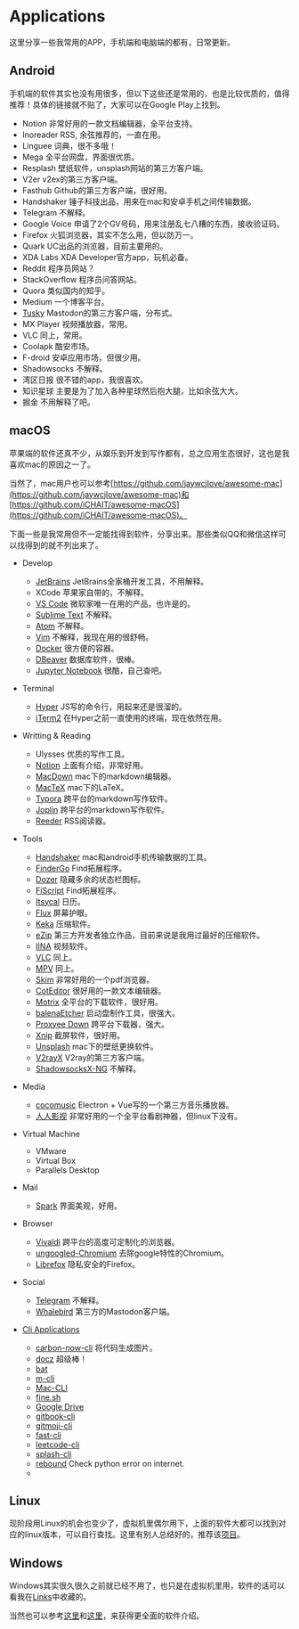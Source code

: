 # Applications

这里分享一些我常用的APP，手机端和电脑端的都有，日常更新。


## Android

手机端的软件其实也没有用很多，但以下这些还是常用的，也是比较优质的，值得推荐！具体的链接就不贴了，大家可以在Google Play上找到。

- Notion 非常好用的一款文档编辑器，全平台支持。
- Inoreader RSS, 余弦推荐的，一直在用。
- Linguee 词典，很不多哦！
- Mega 全平台网盘，界面很优质。
- Resplash 壁纸软件，unsplash网站的第三方客户端。
- V2er v2ex的第三方客户端。
- Fasthub Github的第三方客户端，很好用。
- Handshaker 锤子科技出品，用来在mac和安卓手机之间传输数据。
- Telegram 不解释。
- Google Voice 申请了2个GV号码，用来注册乱七八糟的东西，接收验证码。
- Firefox 火狐浏览器，其实不怎么用，但以防万一。
- Quark UC出品的浏览器，目前主要用的。
- XDA Labs XDA Developer官方app，玩机必备。
- Reddit 程序员网站？
- StackOverflow 程序员问答网站。
- Quora 类似国内的知乎。
- Medium 一个博客平台。
- [Tusky](https://joinmastodon.org/apps) Mastodon的第三方客户端，分布式。
- MX Player 视频播放器，常用。
- VLC 同上，常用。
- Coolapk 酷安市场。
- F-droid 安卓应用市场，但很少用。
- Shadowsocks 不解释。
- 湾区日报 很不错的app，我很喜欢。
- 知识星球 主要是为了加入各种星球然后抱大腿，比如余弦大大。
- 掘金 不用解释了吧。


## macOS

苹果端的软件还真不少，从娱乐到开发到写作都有，总之应用生态很好，这也是我喜欢mac的原因之一了。

当然了，mac用户也可以参考[https://github.com/jaywcjlove/awesome-mac](https://github.com/jaywcjlove/awesome-mac)和[https://github.com/iCHAIT/awesome-macOS](https://github.com/iCHAIT/awesome-macOS)。

下面一些是我常用但不一定能找得到软件，分享出来。那些类似QQ和微信这样可以找得到的就不列出来了。

- Develop
    - [JetBrains](https://www.jetbrains.com) JetBrains全家桶开发工具，不用解释。
    - XCode 苹果家自带的，不解释。
    - [VS Code](https://code.visualstudio.com) 微软家唯一在用的产品，也许是的。
    - [Sublime Text](https://www.sublimetext.com) 不解释。
    - [Atom](https://atom.io) 不解释。
    - [Vim](https://atom.io) 不解释，我现在用的很舒畅。
    - [Docker](https://www.docker.com) 很方便的容器。
    - [DBeaver](https://dbeaver.io) 数据库软件，很棒。
    - [Jupyter Notebook](https://jupyter.org) 很酷，自己查吧。

- Terminal
    - [Hyper](https://hyper.is) JS写的命令行，用起来还是很溜的。
    - [iTerm2](https://www.iterm2.com) 在Hyper之前一直使用的终端，现在依然在用。

- Writting & Reading
    - Ulysses 优质的写作工具。
    - [Notion](https://www.notion.so) 上面有介绍，非常好用。
    - [MacDown](https://macdown.uranusjr.com) mac下的markdown编辑器。
    - [MacTeX](http://www.tug.org/mactex/) mac下的LaTeX。
    - [Typora](https://typora.io) 跨平台的markdown写作软件。
    - [Joplin](https://joplin.cozic.net) 跨平台的markdown写作软件。
    - [Reeder](http://reederapp.com) RSS阅读器。

- Tools
    - [Handshaker](https://www.smartisan.com/apps/#/handshaker) mac和android手机传输数据的工具。
    - [FinderGo](https://github.com/onmyway133/FinderGo) Find拓展程序。
    - [Dozer](https://github.com/Mortennn/Dozer) 隐藏多余的状态栏图标。
    - [FiScript](https://github.com/Mortennn/FiScript) Find拓展程序。
    - [Itsycal](https://www.mowglii.com/itsycal/) 日历。
    - [Flux](https://justgetflux.com) 屏幕护眼。
    - [Keka](https://www.keka.io/zh-cn/) 压缩软件。
    - [eZip](http://ezip.awehunt.com) 第三方开发者独立作品，目前来说是我用过最好的压缩软件。
    - [IINA](https://iina.io) 视频软件。
    - [VLC](https://www.videolan.org/vlc/index.html) 同上。
    - [MPV](https://mpv.io) 同上。
    - [Skim](https://skim-app.sourceforge.io) 非常好用的一个pdf浏览器。
    - [CotEditor](https://coteditor.com) 很好用的一款文本编辑器。
    - [Motrix](https://motrix.app) 全平台的下载软件，很好用。
    - [balenaEtcher](https://www.balena.io/etcher/) 启动盘制作工具，很强大。
    - [Proxyee Down](https://github.com/proxyee-down-org/proxyee-down) 跨平台下载器，强大。
    - [Xnip](https://xnipapp.com) 截屏软件，很好用。
    - [Unsplash](https://unsplash.com) mac下的壁纸更换软件。
    - [V2rayX](https://github.com/Cenmrev/V2RayX) V2ray的第三方客户端。
    - [ShadowsocksX-NG](https://github.com/shadowsocks/ShadowsocksX-NG) 不解释。

- Media
    - [cocomusic](https://github.com/xtuJSer/CoCoMusic) Electron + Vue写的一个第三方音乐播放器。
    - [人人影视](http://app.rrysapp.com) 非常好用的一个全平台看剧神器，但linux下没有。

- Virtual Machine
    - VMware
    - Virtual Box
    - Parallels Desktop

- Mail
    - [Spark](https://sparkmailapp.com) 界面美观，好用。

- Browser
    - [Vivaldi](https://vivaldi.com) 跨平台的高度可定制化的浏览器。
    - [ungoogled-Chromium](https://github.com/Eloston/ungoogled-chromium) 去除google特性的Chromium。
    - [Librefox](https://github.com/intika/Librefox) 隐私安全的Firefox。

- Social
    - [Telegram](https://telegram.org) 不解释。
    - [Whalebird](https://whalebird.org) 第三方的Mastodon客户端。

- [Cli Applications](https://github.com/agarrharr/awesome-cli-apps)
    - [carbon-now-cli](https://github.com/mixn/carbon-now-cli) 将代码生成图片。
    - [docz](https://github.com/pedronauck/docz) 超级棒！
    - [bat](https://github.com/sharkdp/bat)
    - [m-cli](https://github.com/rgcr/m-cli)
    - [Mac-CLI](https://github.com/guarinogabriel/Mac-CLI)
    - [fine.sh](https://github.com/just-fine/fine.sh-cli)
    - [Google Drive](https://github.com/nurdtechie98/drive-cli)
    - [gitbook-cli](https://github.com/GitbookIO/gitbook-cli)
    - [gitmoji-cli](https://github.com/carloscuesta/gitmoji-cli)
    - [fast-cli](https://github.com/sindresorhus/fast-cli)
    - [leetcode-cli](https://github.com/skygragon/leetcode-cli)
    - [splash-cli](https://github.com/splash-cli/splash-cli)
    - [rebound](https://github.com/shobrook/rebound) Check python error on internet.
    - []()


## Linux

现阶段用Linux的机会也变少了，虚拟机里偶尔用下，上面的软件大都可以找到对应的linux版本，可以自行查找。这里有别人总结好的，推荐该[项目](https://github.com/luongvo209/Awesome-Linux-Software)。

## Windows

Windows其实很久很久之前就已经不用了，也只是在虚拟机里用，软件的话可以看我在[Links](https://github.com/i0Ek3/Links#windows-software)中收藏的。

当然也可以参考[这里](https://amazing-apps.gitbook.io/windows-apps-that-amaze-us/zh-cn)和[这里](https://github.com/Awesome-Windows/Awesome)，来获得更全面的软件介绍。

